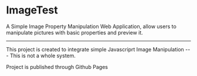 # ImageTest
 A Simple Image Property Manipulation Web Application, allow users to manipulate pictures with basic properties and preview it.

 ----
 This project is created to integrate simple Javascriprt Image Manipulation --- This is not a whole system.

 Project is published through Github Pages
